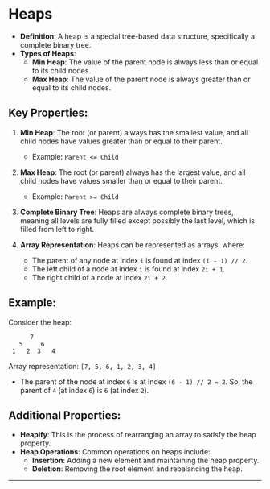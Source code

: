 # Heaps

- **Definition**: A heap is a special tree-based data structure, specifically a complete binary tree.
- **Types of Heaps**:
  - **Min Heap**: The value of the parent node is always less than or equal to its child nodes.
  - **Max Heap**: The value of the parent node is always greater than or equal to its child nodes.

## Key Properties:
1. **Min Heap**: The root (or parent) always has the smallest value, and all child nodes have values greater than or equal to their parent.
   - Example: `Parent <= Child`
   
2. **Max Heap**: The root (or parent) always has the largest value, and all child nodes have values smaller than or equal to their parent.
   - Example: `Parent >= Child`

3. **Complete Binary Tree**: Heaps are always complete binary trees, meaning all levels are fully filled except possibly the last level, which is filled from left to right.

4. **Array Representation**: Heaps can be represented as arrays, where:
   - The parent of any node at index `i` is found at index `(i - 1) // 2`.
   - The left child of a node at index `i` is found at index `2i + 1`.
   - The right child of a node at index `2i + 2`.

## Example:

Consider the heap:

```
      7
   5     6
 1   2  3   4
```

Array representation: `[7, 5, 6, 1, 2, 3, 4]`

- The parent of the node at index `6` is at index `(6 - 1) // 2 = 2`. So, the parent of `4` (at index `6`) is `6` (at index `2`).

## Additional Properties:
- **Heapify**: This is the process of rearranging an array to satisfy the heap property.
- **Heap Operations**: Common operations on heaps include:
  - **Insertion**: Adding a new element and maintaining the heap property.
  - **Deletion**: Removing the root element and rebalancing the heap.

---
